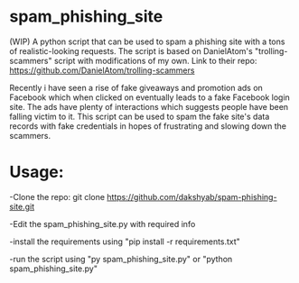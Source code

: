 # spam_phishing_site
(WIP)
A python script that can be used to spam a phishing site with a tons of realistic-looking requests.
The script is based on DanielAtom's "trolling-scammers" script with modifications of my own. 
Link to their repo: https://github.com/DanielAtom/trolling-scammers

Recently i have seen a rise of fake giveaways and promotion ads on Facebook which when clicked on eventually leads to a fake Facebook login site. The ads have plenty of interactions which suggests people have been falling victim to it. 
This script can be used to spam the fake site's data records with fake credentials in hopes of frustrating and slowing down the scammers.

# Usage: 
-Clone the repo: git clone https://github.com/dakshyab/spam-phishing-site.git

-Edit the spam_phishing_site.py with required info

-install the requirements using "pip install -r requirements.txt"

-run the script using "py spam_phishing_site.py" or "python spam_phishing_site.py"